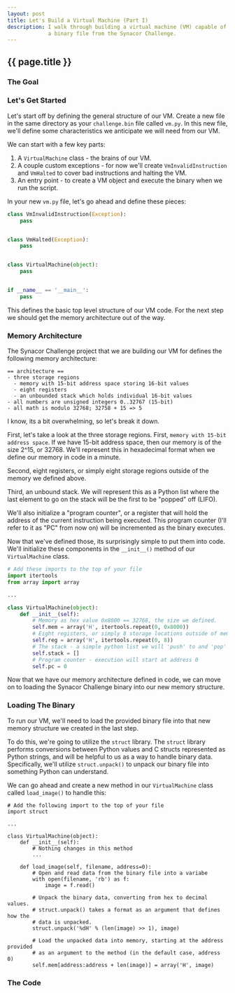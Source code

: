 ```yaml
---
layout: post
title: Let's Build a Virtual Machine (Part I)
description: I walk through building a virtual machine (VM) capable of executing
             a binary file from the Synacor Challenge.
---
```


## {{ page.title }}



### The Goal

### Let's Get Started

Let's start off by defining the general structure of our VM. Create a new file
in the same directory as your ```challenge.bin``` file called ```vm.py```. In
this new file, we'll define some characteristics we anticipate we will need from
our VM.

We can start with a few key parts:
1) A ```VirtualMachine``` class - the brains of our VM.
2) A couple custom exceptions - for now we'll create ```VmInvalidInstruction```
and ```VmHalted``` to cover bad instructions and halting the VM.
3) An entry point - to create a VM object and execute the binary when we run the
script.

In your new ```vm.py``` file, let's go ahead and define these pieces:

```python
class VmInvalidInstruction(Exception):
    pass


class VmHalted(Exception):
    pass


class VirtualMachine(object):
    pass


if __name__ == '__main__':
    pass
```

This defines the basic top level structure of our VM code. For the next step we
should get the memory architecture out of the way.

### Memory Architecture

The Synacor Challenge project that we are building our VM for defines the
following memory architecture:

```
== architecture ==
- three storage regions
  - memory with 15-bit address space storing 16-bit values
  - eight registers
  - an unbounded stack which holds individual 16-bit values
- all numbers are unsigned integers 0..32767 (15-bit)
- all math is modulo 32768; 32758 + 15 => 5
```

I know, its a bit overwhelming, so let's break it down.

First, let's take a look at the three storage regions. First, ```memory with
15-bit address space```. If we have 15-bit address space, then our memory is of
the size 2^15, or 32768. We'll represent this in hexadecimal format when we
define our memory in code in a minute.

Second, eight registers, or simply eight storage regions outside of the memory
we defined above.

Third, an unbound stack. We will represent this as a Python list where the last
element to go on the stack will be the first to be "popped" off (LIFO).

We'll also initialize a "program counter", or a register that will hold the
address of the current instruction being executed. This program counter (I'll
refer to it as "PC" from now on) will be incremented as the binary executes.

Now that we've defined those, its surprisingly simple to put them into code.
We'll initialize these components in the ```__init__()``` method of our
```VirtualMachine``` class.

```python
# Add these imports to the top of your file
import itertools
from array import array

...

class VirtualMachine(object):
    def __init__(self):
        # Memory as hex value 0x8000 == 32768, the size we defined.
        self.mem = array('H', itertools.repeat(0, 0x8000))
        # Eight registers, or simply 8 storage locations outside of memory.
        self.reg = array('H', itertools.repeat(0, 8))
        # The stack - a simple python list we will 'push' to and 'pop' from.
        self.stack = []
        # Program counter - execution will start at address 0
        self.pc = 0
```

Now that we have our memory architecture defined in code, we can move on to
loading the Synacor Challenge binary into our new memory structure.

### Loading The Binary

To run our VM, we'll need to load the provided binary file into that new memory
structure we created in the last step.

To do this, we're going to utilize the ```struct``` library. The ```struct```
library performs conversions between Python values and C structs represented as
Python strings, and will be helpful to us as a way to handle binary data.
Specifically, we'll utilize ```struct.unpack()``` to unpack our binary file into
something Python can understand.

We can go ahead and create a new method in our ```VirtualMachine``` class called
```load_image()``` to handle this:

```
# Add the following import to the top of your file
import struct

...

class VirtualMachine(object):
    def __init__(self):
        # Nothing changes in this method
        ...

    def load_image(self, filename, address=0):
        # Open and read data from the binary file into a variabe
        with open(filename, 'rb') as f:
            image = f.read()

        # Unpack the binary data, converting from hex to decimal values.
        # struct.unpack() takes a format as an argument that defines how the
        # data is unpacked.
        struct.unpack('%dH' % (len(image) >> 1), image)

        # Load the unpacked data into memory, starting at the address provided
        # as an argument to the method (in the default case, address 0)
        self.mem[address:address + len(image)] = array('H', image)
```

### The Code

```python
```

